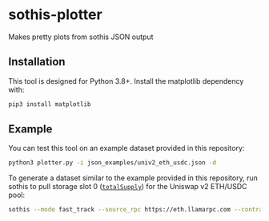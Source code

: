 # sothis-plotter

Makes pretty plots from sothis JSON output

## Installation

This tool is designed for Python 3.8+. Install the matplotlib dependency with:

```bash
pip3 install matplotlib
```

## Example

You can test this tool on an example dataset provided in this repository:
```bash
python3 plotter.py -i json_examples/univ2_eth_usdc.json -d
```

To generate a dataset similar to the example provided in this repository, run sothis to pull storage slot 0 ([`totalSupply`](https://evm.storage/eth/17715162/0xb4e16d0168e52d35cacd2c6185b44281ec28c9dc)) for the Uniswap v2 ETH/USDC pool:
```bash
sothis --mode fast_track --source_rpc https://eth.llamarpc.com --contract_address 0xb4e16d0168e52d35cacd2c6185b44281ec28c9dc --storage_slot 0 --origin_block 14343000 --terminal_block 14345000 --filename univ2_eth_usdc.json
```
